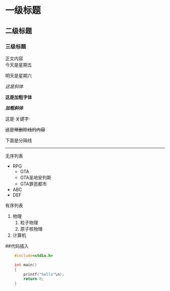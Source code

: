 

# 一级标题
## 二级标题
### 三级标题

正文内容 <br>
今天是星期五

明天是星期六

*这是斜体*

**这是加粗字体**

***加粗斜体***

这是·关键字·

~~这是带删除线的内容~~

下面是分隔线
*****


无序列表
* RPG
  * GTA
   * GTA圣地安列斯
   * GTA罪恶都市
* ABC
* DEF

有序列表
1. 物理
   1. 粒子物理
   2. 原子核物理
2. 计算机

##代码插入
```c
	#include<stdio.h>

	int main()
	{
		printf("hello"\n);
		return 0;
	}
```
```java
```
```python
```


